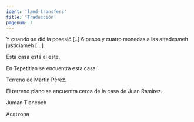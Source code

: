 ```yaml
---
ident: 'land-transfers'
title: 'Traducción'
pagenum: 7
---
```

Y cuando se dió la posesió [..] 6 pesos y cuatro monedas a las  attadesmeh justiciameh [...]

Esta casa está al este.

En Tepetitlan se encuentra esta casa.

Terreno de Martin Perez.

El terreno plano se encuentra cerca de la casa de Juan Ramirez.

Juman Tlancoch

Acatzona
